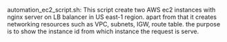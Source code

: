 automation_ec2_script.sh: This script create two AWS ec2 instances with nginx server on LB balancer in US east-1 region. apart from that it creates networking resources such as VPC, subnets, IGW, route table.
the purpose is to show the instance id from which instance the request is serve. 
